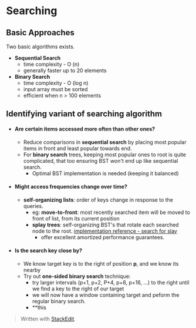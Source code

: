 # Searching

## Basic Approaches
Two basic algorithms exists.
 - **Sequential Search**
	 - time complexity - O (n)
	 - generally faster up to 20 elements
 - **Binary Search**
	 - time complexity - O (log n)
	 - input array must be sorted
	 - efficient when n > 100 elements

## Identifying variant of searching algorithm

 - #### Are certain items accessed more often than other ones?
	 - Reduce comparisons in **sequential search** by placing most popular items in front and least popular towards end.
	 - For **binary search** trees, keeping most popular ones to root is quite complicated, that too ensuring BST won't end up like sequential search.
		 - Optimal BST implementation is needed (keeping it balanced)
 - #### Might access frequencies change over time?
	- **self-organizing lists**: order of keys change in response to the queries.
		- eg: **move-to-front**: most recently searched item will be moved to front of list, from its current position
		- **splay trees**: self-organizing BST's that rotate each searched node to the root. [implementation reference - search for slay](http://www.cs.princeton.edu/~rs/Algs3.java1-4/code.txt)
			- offer excellent amortized performance guarantees.
 - #### Is the search key close by?
	- We know target key is to the right of position **p**, and we know its nearby
	- Try out **one-sided binary search** technique:
		- try larger intervals (p+1, p+2, P+4, p+8, p+16, ...) to the right until we find a key to the right of our target
		- we will now have a window containing target and peform the regular binary search.
		- **this
	
> Written with [StackEdit](https://stackedit.io/).
<!--stackedit_data:
eyJoaXN0b3J5IjpbMTcyODcwNDIyNywxMjc4NDA2ODk0LDEwND
A0OTQxOTNdfQ==
-->